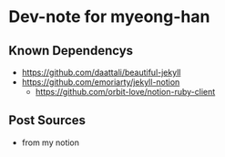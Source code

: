 # Dev-note for myeong-han
## Known Dependencys
- https://github.com/daattali/beautiful-jekyll
- https://github.com/emoriarty/jekyll-notion
  - https://github.com/orbit-love/notion-ruby-client

## Post Sources
- from my notion
